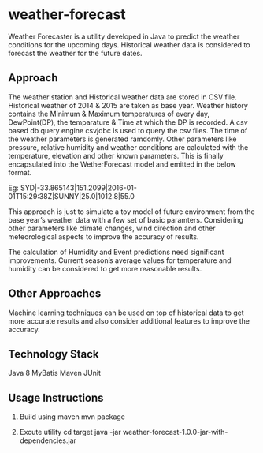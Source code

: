 # weather-forecast
Weather Forecaster is a utility developed in Java to predict the weather conditions for the upcoming days. Historical weather data is considered to forecast the weather for the future dates.

## Approach
The weather station and Historical weather data are stored in CSV file.  Historical weather of 2014 & 2015 are taken as base year. Weather history contains the Minimum &  Maximum temperatures of every day, DewPoint(DP), the temparature & Time at which the DP is recorded.  A csv based db query engine csvjdbc is used to query the csv files.  The time of the weather parameters is generated ramdomly. Other parameters like pressure, relative humidity and weather conditions are calculated with the temperature, elevation and other known parameters. This is finally encapsulated into the WetherForecast model and emitted in the below format.


Eg: SYD|-33.865143|151.2099|2016-01-01T15:29:38Z|SUNNY|25.0|1012.8|55.0

This approach is just to simulate a toy model of future environment from the base year’s weather data with a few set of basic paramters. Considering other parameters like climate changes, wind direction and other meteorological aspects to improve the accuracy of results. 

The calculation of Humidity and Event predictions need significant improvements. Current season’s average values for temperature and humidity can be considered to get more reasonable results.

## Other Approaches
Machine learning techniques can be used on top of historical data to get more accurate results and also consider additional features to improve the accuracy.

## Technology Stack
Java 8
MyBatis
Maven
JUnit

## Usage Instructions
1. Build using maven 
	mvn package

2. Excute utility
	cd target
	java -jar weather-forecast-1.0.0-jar-with-dependencies.jar <optional args : no of days>
